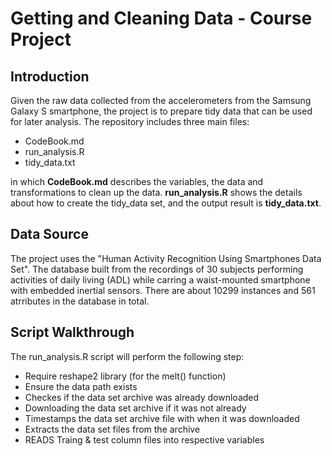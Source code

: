 # Getting and Cleaning Data - Course Project
## Introduction
Given the raw data collected from the accelerometers from the Samsung Galaxy S smartphone, the project is to prepare tidy data that can be used for later analysis. The repository includes three main files:

* CodeBook.md
* run_analysis.R
* tidy_data.txt

in which **CodeBook.md** describes the variables, the data and transformations to clean up the data. **run_analysis.R** shows the details about how to create the tidy_data set, and the output result is **tidy_data.txt**.

## Data Source
The project uses the "Human Activity Recognition Using Smartphones Data Set". The database built from the recordings of 30 subjects performing activities of daily living (ADL) while carring a waist-mounted smartphone with embedded inertial sensors. There are about 10299 instances and 561 atrributes in the database in total. 

## Script Walkthrough

The run_analysis.R script will perform the following step:

* Require reshape2 library (for the melt() function)
* Ensure the data path exists
* Checkes if the data set archive was already downloaded
* Downloading the data set archive if it was not already
* Timestamps the data set archive file with when it was downloaded
* Extracts the data set files from the archive
* READS Traing & test column files into respective variables